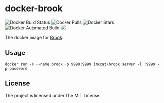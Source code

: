 # docker-brook

![Docker Build Status](https://img.shields.io/docker/build/imkcat/brook.svg) ![Docker Pulls](https://img.shields.io/docker/pulls/imkcat/brook.svg) ![Docker Stars](https://img.shields.io/docker/stars/imkcat/brook.svg) ![Docker Automated Build](https://img.shields.io/docker/automated/imkcat/brook.svg) <a href="https://hub.docker.com/r/imkcat/brook/"><img src="https://img.shields.io/badge/docker%20hub-available-brightgreen.svg"></a>

The docker image for [Brook](https://github.com/txthinking/brook).

## Usage

```
docker run -d --name brook -p 9999:9999 imkcat/brook server -l :9999 -p password
```

## License

The project is licensed under The MIT License.
